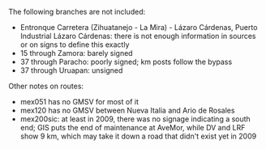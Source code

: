 The following branches are not included:
* Entronque Carretera (Zihuatanejo - La Mira) - Lázaro Cárdenas, Puerto Industrial Lázaro Cárdenas: there is not enough information in sources or on signs to define this exactly
* 15 through Zamora: barely signed
* 37 through Paracho: poorly signed; km posts follow the bypass
* 37 through Uruapan: unsigned

Other notes on routes:
* mex051 has no GMSV for most of it
* mex120 has no GMSV between Nueva Italia and Ario de Rosales
* mex200sic: at least in 2009, there was no signage indicating a south end; GIS puts the end of maintenance at AveMor, while DV and LRF show 9 km, which may take it down a road that didn't exist yet in 2009
